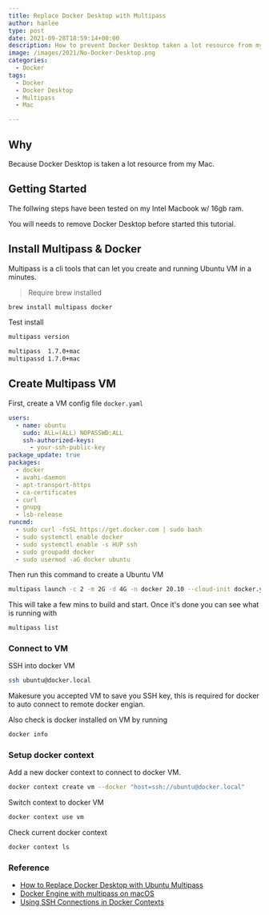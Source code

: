 ```yaml
---
title: Replace Docker Desktop with Multipass
author: hanlee
type: post
date: 2021-09-28T18:59:14+00:00
description: How to prevent Docker Desktop taken a lot resource from my Mac.
image: /images/2021/No-Docker-Desktop.png
categories:
  - Docker
tags:
  - Docker
  - Docker Desktop
  - Multipass
  - Mac

---
```


## Why

Because Docker Desktop is taken a lot resource from my Mac.

## Getting Started

The follwing steps have been tested on my Intel Macbook w/ 16gb ram.

You will needs to remove Docker Desktop before started this tutorial.

## Install Multipass & Docker

Multipass is a cli tools that can let you create and running Ubuntu VM in a minutes.

> Require brew installed

```bash
brew install multipass docker
```

Test install

```bash
multipass version

multipass  1.7.0+mac
multipassd 1.7.0+mac
```

## Create Multipass VM

First, create a VM config file `docker.yaml`

```yaml docker.yaml
users:
  - name: ubuntu
    sudo: ALL=(ALL) NOPASSWD:ALL
    ssh-authorized-keys:
      - your-ssh-public-key
package_update: true
packages:
  - docker
  - avahi-daemon
  - apt-transport-https
  - ca-certificates
  - curl
  - gnupg
  - lsb-release
runcmd:
  - sudo curl -fsSL https://get.docker.com | sudo bash
  - sudo systemctl enable docker
  - sudo systemctl enable -s HUP ssh
  - sudo groupadd docker
  - sudo usermod -aG docker ubuntu
```

Then run this command to create a Ubuntu VM

```bash
multipass launch -c 2 -m 2G -d 4G -n docker 20.10 --cloud-init docker.yaml
```

This will take a few mins to build and start. Once it's done you can see what is running with

```bash
multipass list
```

### Connect to VM

SSH into docker VM

```bash
ssh ubuntu@docker.local
```

Makesure you accepted VM to save you SSH key, this is required for docker to auto connect to remote docker engian.

Also check is docker installed on VM by running

```bash
docker info
```

### Setup docker context

Add a new docker context to connect to docker VM.

```bash
docker context create vm --docker "host=ssh://ubuntu@docker.local"
```

Switch context to docker VM

```bash
docker context use vm
```

Check current docker context

```bash
docker context ls
```

### Reference

- [How to Replace Docker Desktop with Ubuntu Multipass](https://www.jimhribar.com/replace-docker-desktop-with-ubuntu-multipass/)
- [Docker Engine with multipass on macOS](https://medium.com/@gourneau/docker-engine-with-multipass-on-macos-9d22b8ade35c)
- [Using SSH Connections in Docker Contexts](https://blog.mikesir87.io/2019/08/using-ssh-connections-in-docker-contexts/)
